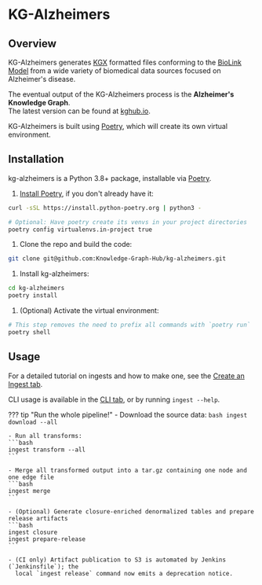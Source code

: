 # KG-Alzheimers

## Overview

KG-Alzheimers generates [KGX](https://github.com/biolink/kgx/blob/master/specification/kgx-format.md) formatted files conforming to the [BioLink Model](https://biolink.github.io/biolink-model/) from a wide variety of biomedical data sources focused on Alzheimer's disease.

The eventual output of the KG-Alzheimers process is the **Alzheimer's Knowledge Graph**.  
The latest version can be found at [kghub.io](https://kghub.io/kg-alzheimers/current/).

KG-Alzheimers is built using [Poetry](https://python-poetry.org), which will create its own virtual environment.

## Installation

kg-alzheimers is a Python 3.8+ package, installable via [Poetry](https://python-poetry.org).  

1. <a href="https://python-poetry.org/docs/" target="_blank">Install Poetry</a>, if you don't already have it:  
```bash
curl -sSL https://install.python-poetry.org | python3 -

# Optional: Have poetry create its venvs in your project directories
poetry config virtualenvs.in-project true
```

1. Clone the repo and build the code:
```bash
git clone git@github.com:Knowledge-Graph-Hub/kg-alzheimers.git
```

1. Install kg-alzheimers:
```bash
cd kg-alzheimers
poetry install
```

1. (Optional) Activate the virtual environment:
```bash
# This step removes the need to prefix all commands with `poetry run`
poetry shell
```

## Usage

For a detailed tutorial on ingests and how to make one, see the [Create an Ingest tab](Create-an-Ingest/index.md).

CLI usage is available in the [CLI tab](CLI.md), or by running `ingest --help`.

??? tip "Run the whole pipeline!"
    - Download the source data:
    ```bash
    ingest download --all
    ```

    - Run all transforms:  
    ```bash
    ingest transform --all
    ```

    - Merge all transformed output into a tar.gz containing one node and one edge file
    ```bash
    ingest merge
    ```

    - (Optional) Generate closure-enriched denormalized tables and prepare release artifacts
    ```bash
    ingest closure
    ingest prepare-release
    ```

    - (CI only) Artifact publication to S3 is automated by Jenkins (`Jenkinsfile`); the
      local `ingest release` command now emits a deprecation notice.

<meta http-equiv='cache-control' content='no-cache'> 
<meta http-equiv='expires' content='0'> 
<meta http-equiv='pragma' content='no-cache'>

